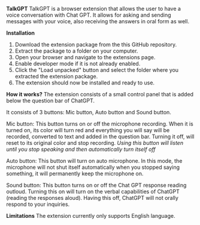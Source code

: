 **TalkGPT**
TalkGPT is a browser extension that allows the user to have a voice conversation with Chat GPT. It allows for asking and sending messages with your voice, also receiving the answers in oral form as well.

**Installation**

1. Download the extension package from the this GitHub repository.
2. Extract the package to a folder on your computer.
3. Open your browser and navigate to the extensions page.
4. Enable developer mode if it is not already enabled.
5. Click the "Load unpacked" button and select the folder where you extracted the extension package.
6. The extension should now be installed and ready to use.

**How it works?**
The extension consists of a small control panel that is added below the question bar of ChatGPT.

It consists of 3 buttons: Mic button, Auto button and Sound button.

Mic button: This button turns on or off the microphone recording. When it is turned on, its color will turn red and everything you will say will be recorded, converted to text and added in the question bar. Turning it off, will reset to its original color and stop recording. _Using this button will listen until you stop speaking and then automatically turn itself off_

Auto button: This button will turn on auto microphone. In this mode, the microphone will not shut itself automatically when you stopped saying something, it will permanently keep the microphone on.

Sound button: This button turns on or off the Chat GPT response reading outloud. Turning this on will turn on the verbal capabilities of ChatGPT (reading the responses aloud). Having this off, ChatGPT will not orally respond to your inquiries.

**Limitations**
The extension currently only supports English language.
